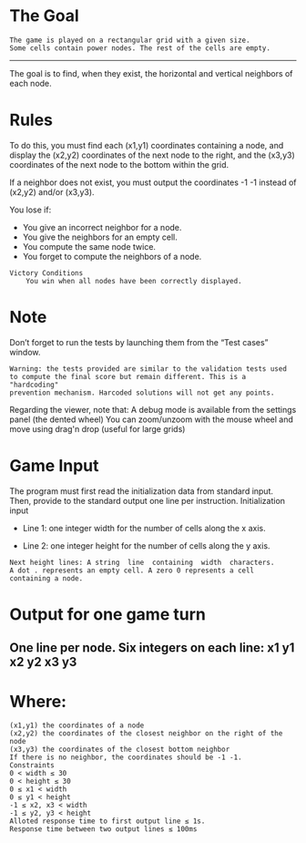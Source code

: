 # The Goal
```
The game is played on a rectangular grid with a given size. 
Some cells contain power nodes. The rest of the cells are empty.
```
---
The goal is to find, when they exist, the horizontal and vertical neighbors of each node.
# Rules
To do this, you must find each (x1,y1) coordinates containing a node, and display the (x2,y2) coordinates of the next node to the right, and the (x3,y3) coordinates of the next node to the bottom within the grid.

If a neighbor does not exist, you must output the coordinates -1 -1 instead of (x2,y2) and/or (x3,y3).

You lose if:
*   You give an incorrect neighbor for a node.
*   You give the neighbors for an empty cell.
*   You compute the same node twice.
*   You forget to compute the neighbors of a node.
 
```
Victory Conditions
    You win when all nodes have been correctly displayed.
```


# Note
Don’t forget to run the tests by launching them from the “Test cases” window.

```
Warning: the tests provided are similar to the validation tests used
to compute the final score but remain different. This is a "hardcoding"
prevention mechanism. Harcoded solutions will not get any points.
```

Regarding the viewer, note that:
A debug mode is available from the settings panel (the dented wheel)
You can zoom/unzoom with the mouse wheel and move using drag'n drop (useful for large grids)

# Game Input
The program must first read the initialization data from standard input. Then, provide to the standard output one line per instruction.
Initialization input
* Line 1: one integer width for the number of cells along the x axis.

* Line 2: one integer height for the number of cells along the y axis.

```
Next height lines: A string  line  containing  width  characters.
A dot . represents an empty cell. A zero 0 represents a cell containing a node.
```

# Output for one game turn
## One line per node. Six integers on each line:   x1  y1  x2  y2  x3  y3

# Where:
```
(x1,y1) the coordinates of a node
(x2,y2) the coordinates of the closest neighbor on the right of the node
(x3,y3) the coordinates of the closest bottom neighbor
If there is no neighbor, the coordinates should be -1 -1.
Constraints
0 < width ≤ 30
0 < height ≤ 30
0 ≤ x1 < width
0 ≤ y1 < height
-1 ≤ x2, x3 < width
-1 ≤ y2, y3 < height
Alloted response time to first output line ≤ 1s.
Response time between two output lines ≤ 100ms
```